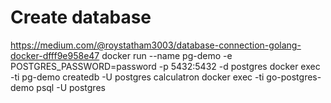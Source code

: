 # Create database

https://medium.com/@roystatham3003/database-connection-golang-docker-dfff9e958e47
docker run --name pg-demo -e POSTGRES_PASSWORD=password -p 5432:5432 -d postgres
docker exec -ti pg-demo createdb -U postgres calculatron
docker exec -ti go-postgres-demo psql -U postgres